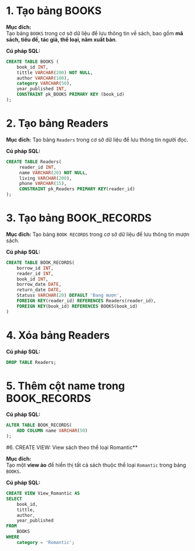 # 1. Tạo bảng BOOKS

**Mục đích:**  
Tạo bảng `BOOKS` trong cơ sở dữ liệu để lưu thông tin về sách, bao gồm **mã sách, tiêu đề, tác giả, thể loại, năm xuất bản**.

**Cú pháp SQL:**
```sql
CREATE TABLE BOOKS (
    book_id INT,
    tittle VARCHAR(200) NOT NULL,
    author VARCHAR(100),
    category VARCHAR(50),
    year_published INT,
    CONSTRAINT pk_BOOKS PRIMARY KEY (book_id)
);
```
# 2. Tạo bảng Readers
**Mục đích:**
Tạo bảng `Readers` trong cơ sở dữ liệu để lưu thông tin người đọc.

**Cú pháp SQL:**
```sql
CREATE TABLE Readers(
	 reader_id INT,
	 name VARCHAR(20) NOT NULL,
	 living VARCHAR(200),
	 phone VARCHAR(15),
	 CONSTRAINT pk_Readers PRIMARY KEY(reader_id)
);
```

# 3. Tạo bảng BOOK_RECORDS
**Mục đích:**
Tạo bảng `BOOK RECORDS` trong cơ sở dữ liệu để lưu thông tin mượn sách.

**Cú pháp SQL:**
```sql
CREATE TABLE BOOK_RECORDS(
	borrow_id INT,
	reader_id INT,
	book_id INT,
	borrow_date DATE,
	return_date DATE,
	Statuss VARCHAR(20) DEFAULT 'Đang mượn',
	FOREIGN KEY(reader_id) REFERENCES Readers(reader_id),
	FOREIGN KEY(book_id) REFERENCES BOOKS(book_id)
)
```

# 4. Xóa bảng Readers

**Cú pháp SQL:**
```sql
DROP TABLE Readers;
```

# 5. Thêm cột name trong BOOK_RECORDS
**Cú pháp SQL:**
```sql
ALTER TABLE BOOK_RECORDS(
	ADD COLUMN name VARCHAR(50)
);	
```

#6. CREATE VIEW: View sách theo thể loại Romantic**

**Mục đích:**  
Tạo một **view ảo** để hiển thị tất cả sách thuộc thể loại `Romantic` trong bảng `BOOKS`.  

**Cú pháp SQL:**
```sql
CREATE VIEW View_Romantic AS
SELECT
    book_id,
    tittle,
    author,
    year_published
FROM
    BOOKS
WHERE
    category = 'Romantic';
```
